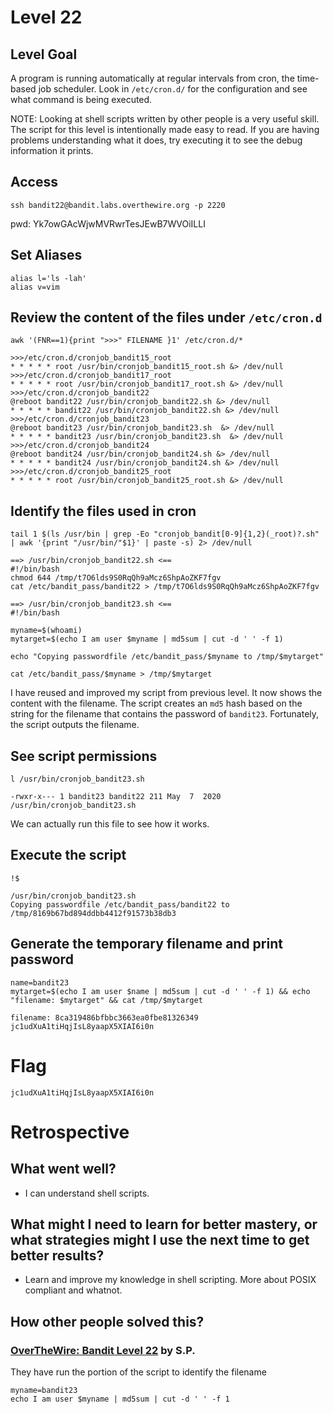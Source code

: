 # Level 22

## Level Goal
A program is running automatically at regular intervals from cron, the
time-based job scheduler. Look in `/etc/cron.d/` for the configuration and see
what command is being executed.

NOTE: Looking at shell scripts written by other people is a very useful skill.
The script for this level is intentionally made easy to read. If you are having
problems understanding what it does, try executing it to see the debug
information it prints.

## Access
```
ssh bandit22@bandit.labs.overthewire.org -p 2220
```
pwd: Yk7owGAcWjwMVRwrTesJEwB7WVOiILLI

## Set Aliases
```
alias l='ls -lah'
alias v=vim
```

## Review the content of the files under `/etc/cron.d`
```
awk '(FNR==1){print ">>>" FILENAME }1' /etc/cron.d/*

>>>/etc/cron.d/cronjob_bandit15_root
* * * * * root /usr/bin/cronjob_bandit15_root.sh &> /dev/null
>>>/etc/cron.d/cronjob_bandit17_root
* * * * * root /usr/bin/cronjob_bandit17_root.sh &> /dev/null
>>>/etc/cron.d/cronjob_bandit22
@reboot bandit22 /usr/bin/cronjob_bandit22.sh &> /dev/null
* * * * * bandit22 /usr/bin/cronjob_bandit22.sh &> /dev/null
>>>/etc/cron.d/cronjob_bandit23
@reboot bandit23 /usr/bin/cronjob_bandit23.sh  &> /dev/null
* * * * * bandit23 /usr/bin/cronjob_bandit23.sh  &> /dev/null
>>>/etc/cron.d/cronjob_bandit24
@reboot bandit24 /usr/bin/cronjob_bandit24.sh &> /dev/null
* * * * * bandit24 /usr/bin/cronjob_bandit24.sh &> /dev/null
>>>/etc/cron.d/cronjob_bandit25_root
* * * * * root /usr/bin/cronjob_bandit25_root.sh &> /dev/null
```

## Identify the files used in cron
```
tail 1 $(ls /usr/bin | grep -Eo "cronjob_bandit[0-9]{1,2}(_root)?.sh" | awk '{print "/usr/bin/"$1}' | paste -s) 2> /dev/null

==> /usr/bin/cronjob_bandit22.sh <==
#!/bin/bash
chmod 644 /tmp/t7O6lds9S0RqQh9aMcz6ShpAoZKF7fgv
cat /etc/bandit_pass/bandit22 > /tmp/t7O6lds9S0RqQh9aMcz6ShpAoZKF7fgv

==> /usr/bin/cronjob_bandit23.sh <==
#!/bin/bash

myname=$(whoami)
mytarget=$(echo I am user $myname | md5sum | cut -d ' ' -f 1)

echo "Copying passwordfile /etc/bandit_pass/$myname to /tmp/$mytarget"

cat /etc/bandit_pass/$myname > /tmp/$mytarget
```
I have reused and improved my script from previous level. It now shows the content with the filename.
The script creates an `md5` hash based on the string for the filename that contains the password of `bandit23`. Fortunately, the script outputs the filename. 
## See script permissions
```
l /usr/bin/cronjob_bandit23.sh

-rwxr-x--- 1 bandit23 bandit22 211 May  7  2020 /usr/bin/cronjob_bandit23.sh
```
We can actually run this file to see how it works.

## Execute the script
```
!$

/usr/bin/cronjob_bandit23.sh
Copying passwordfile /etc/bandit_pass/bandit22 to /tmp/8169b67bd894ddbb4412f91573b38db3
```

## Generate the temporary filename and print password
```
name=bandit23
mytarget=$(echo I am user $name | md5sum | cut -d ' ' -f 1) && echo "filename: $mytarget" && cat /tmp/$mytarget

filename: 8ca319486bfbbc3663ea0fbe81326349
jc1udXuA1tiHqjIsL8yaapX5XIAI6i0n
```

# Flag
```
jc1udXuA1tiHqjIsL8yaapX5XIAI6i0n
```

# Retrospective

## What went well?
* I can understand shell scripts.

## What might I need to learn for better mastery, or what strategies might I use the next time to get better results?
* Learn and improve my knowledge in shell scripting. More about POSIX compliant and whatnot.

## How other people solved this?

### [OverTheWire: Bandit Level 22](https://medium.com/secttp/overthewire-bandit-level-22-4b80c885524) by S.P.

They have run the portion of the script to identify the filename
```
myname=bandit23
echo I am user $myname | md5sum | cut -d ' ' -f 1
```


